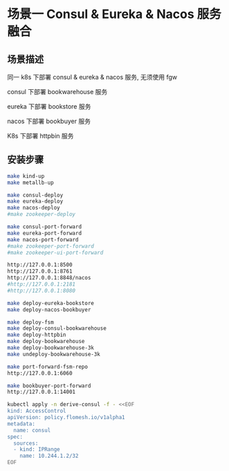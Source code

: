 # 场景一 Consul & Eureka & Nacos 服务融合

## 场景描述

同一 k8s 下部署 consul & eureka & nacos 服务, 无须使用 fgw

consul 下部署 bookwarehouse 服务

eureka 下部署 bookstore 服务

nacos 下部署 bookbuyer 服务

K8s 下部署 httpbin 服务

## 安装步骤

```bash
make kind-up
make metallb-up

make consul-deploy
make eureka-deploy
make nacos-deploy
#make zookeeper-deploy

make consul-port-forward
make eureka-port-forward
make nacos-port-forward
#make zookeeper-port-forward
#make zookeeper-ui-port-forward

http://127.0.0.1:8500
http://127.0.0.1:8761
http://127.0.0.1:8848/nacos
#http://127.0.0.1:2181
#http://127.0.0.1:8080

make deploy-eureka-bookstore
make deploy-nacos-bookbuyer

make deploy-fsm
make deploy-consul-bookwarehouse
make deploy-httpbin
make deploy-bookwarehouse
make deploy-bookwarehouse-3k
make undeploy-bookwarehouse-3k

make port-forward-fsm-repo
http://127.0.0.1:6060

make bookbuyer-port-forward
http://127.0.0.1:14001

kubectl apply -n derive-consul -f - <<EOF
kind: AccessControl
apiVersion: policy.flomesh.io/v1alpha1
metadata:
  name: consul
spec:
  sources:
  - kind: IPRange
    name: 10.244.1.2/32
EOF
```



